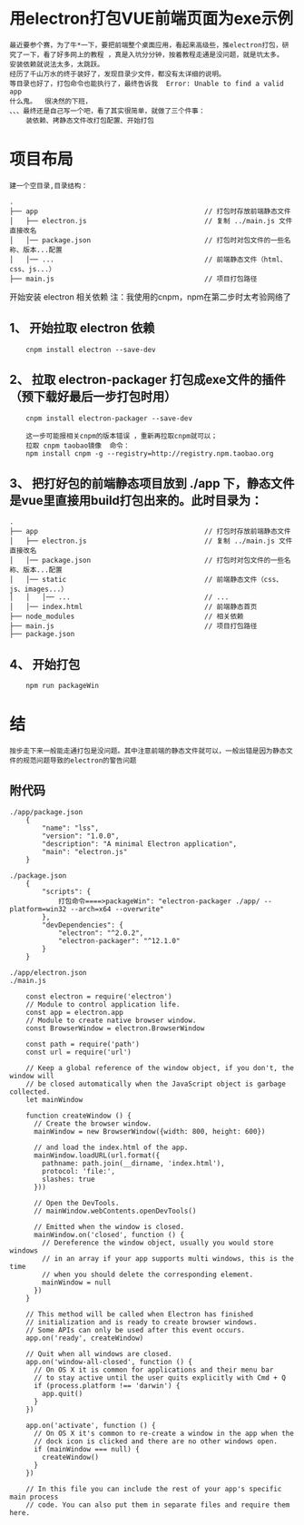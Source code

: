 # 用electron打包VUE前端页面为exe示例
	最近要参个赛，为了牛*一下，要把前端整个桌面应用，看起来高级些，推electron打包，研究了一下，看了好多网上的教程 ，真是入坑分分钟，按着教程走通是没问题，就是坑太多。  安装依赖就说法太多，太跳跃。
	经历了千山万水的终于装好了，发现目录少文件，都没有太详细的说明。 
	等目录也好了，打包命令也能执行了，最终告诉我  Error: Unable to find a valid app   
	什么鬼。  很决然的下班，
	、、、最终还是自己写一个吧，看了其实很简单，就做了三个件事：
		装依赖、拷静态文件改打包配置、开始打包
	

# 项目布局
	建一个空目录,目录结构：

```
.
├── app                                       	// 打包时存放前端静态文件
│   ├── electron.js                    			// 复制 ../main.js 文件直接改名
│   │── package.json                     		// 打包时对包文件的一些名称、版本...配置
│   │── ...                 					// 前端静态文件（html、css、js...）
├── main.js                                     // 项目打包路径

```
	
开始安装 electron 相关依赖
	注：我使用的cnpm，npm在第二步时太考验网络了
	
##	1、  开始拉取 electron 依赖
		cnpm install electron --save-dev 

##	2、  拉取 electron-packager 打包成exe文件的插件（预下载好最后一步打包时用）
		cnpm install electron-packager --save-dev
		
		这一步可能报相关cnpm的版本错误 ，重新再拉取cnpm就可以；
		拉取 cnpm taobao镜像  命令：
		npm install cnpm -g --registry=http://registry.npm.taobao.org

##	3、	把打好包的前端静态项目放到 ./app 下，静态文件是vue里直接用build打包出来的。此时目录为：
```
.
├── app                                       	// 打包时存放前端静态文件
│   ├── electron.js                    			// 复制 ../main.js 文件直接改名
│   │── package.json                     		// 打包时对包文件的一些名称、版本...配置
│   │── static                 					// 前端静态文件（css、js、images...）
│   │   │── ...                     			// ...
│   │── index.html                 				// 前端静态首页
├── node_modules                                // 相关依赖
├── main.js                                     // 项目打包路径
├── package.json
```

##	4、	开始打包
		npm run packageWin

#	结
	按步走下来一般能走通打包是没问题。其中注意前端的静态文件就可以，一般出错是因为静态文件的规范问题导致的electron的警告问题

##	附代码
```
./app/package.json
	{
		"name": "lss",
		"version": "1.0.0",
		"description": "A minimal Electron application",
		"main": "electron.js"
	}
```

```
./package.json
	{
		"scripts": {
		    打包命令====>packageWin": "electron-packager ./app/ --platform=win32 --arch=x64 --overwrite"
		},
		"devDependencies": {
			"electron": "^2.0.2",
			"electron-packager": "^12.1.0"
		}
	}
```

```
./app/electron.json
./main.js

	const electron = require('electron')
	// Module to control application life.
	const app = electron.app
	// Module to create native browser window.
	const BrowserWindow = electron.BrowserWindow

	const path = require('path')
	const url = require('url')

	// Keep a global reference of the window object, if you don't, the window will
	// be closed automatically when the JavaScript object is garbage collected.
	let mainWindow

	function createWindow () {
	  // Create the browser window.
	  mainWindow = new BrowserWindow({width: 800, height: 600})

	  // and load the index.html of the app.
	  mainWindow.loadURL(url.format({
	    pathname: path.join(__dirname, 'index.html'),
	    protocol: 'file:',
	    slashes: true
	  }))

	  // Open the DevTools.
	  // mainWindow.webContents.openDevTools()

	  // Emitted when the window is closed.
	  mainWindow.on('closed', function () {
	    // Dereference the window object, usually you would store windows
	    // in an array if your app supports multi windows, this is the time
	    // when you should delete the corresponding element.
	    mainWindow = null
	  })
	}

	// This method will be called when Electron has finished
	// initialization and is ready to create browser windows.
	// Some APIs can only be used after this event occurs.
	app.on('ready', createWindow)

	// Quit when all windows are closed.
	app.on('window-all-closed', function () {
	  // On OS X it is common for applications and their menu bar
	  // to stay active until the user quits explicitly with Cmd + Q
	  if (process.platform !== 'darwin') {
	    app.quit()
	  }
	})

	app.on('activate', function () {
	  // On OS X it's common to re-create a window in the app when the
	  // dock icon is clicked and there are no other windows open.
	  if (mainWindow === null) {
	    createWindow()
	  }
	})

	// In this file you can include the rest of your app's specific main process
	// code. You can also put them in separate files and require them here.

```

